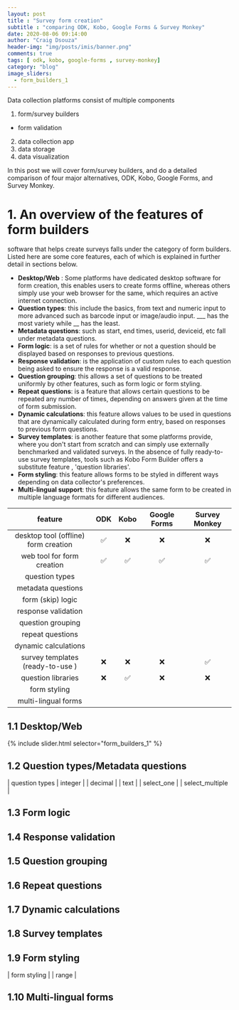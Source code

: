 ```yaml
---
layout: post
title : "Survey form creation"
subtitle : "comparing ODK, Kobo, Google Forms & Survey Monkey"
date: 2020-08-06 09:14:00
author: "Craig Dsouza"
header-img: "img/posts/imis/banner.png"
comments: true
tags: [ odk, kobo, google-forms , survey-monkey]
category: "blog"
image_sliders:
  - form_builders_1
---
```


Data collection platforms consist of multiple components
1. form/survey builders
- form validation
2. data collection app
3. data storage
4. data visualization

In this post we will cover form/survey builders, and do a detailed comparison of four major alternatives, ODK, Kobo, Google Forms, and Survey Monkey.

# 1. An overview of the features of form builders
software that helps create surveys falls under the category of form builders. Listed here are some core features, each of which is explained in
further detail in sections below. 
- **Desktop/Web** : Some platforms have dedicated desktop software for form creation, this enables users to create forms offline, whereas others 
simply use your web browser for the same, which requires an active internet connection. 
- **Question types**: this include the basics, from text and numeric input to more advanced such as barcode input or image/audio input. 
___ has the most variety while __ has the least.
- **Metadata questions**: such as start, end times, userid, deviceid, etc fall under metadata questions.
- **Form logic**: is a set of rules for whether or not a question should be displayed based on responses to previous questions.
- **Response validation**: is the application of custom rules to each question being asked to ensure the response is a valid response.
- **Question grouping**: this allows a set of questions to be treated uniformly by other features, such as form logic or form styling.
- **Repeat questions**: is a feature that allows certain questions to be repeated any number of times, depending on answers given at the 
time of form submission.
- **Dynamic calculations**: this feature allows values to be used in questions that are dynamically calculated during form entry,
based on responses to previous form questions. 
- **Survey templates**: is another feature that some platforms provide, where you don't start from scratch and can simply use externally 
benchmarked and validated surveys. In the absence of fully ready-to-use survey templates, tools such as Kobo Form Builder offers a 
substitute feature , 'question libraries'.
- **Form styling**: this feature allows forms to be styled in different ways depending on data collector's preferences.
- **Multi-lingual support**: this feature allows the same form to be created in multiple language formats for different audiences.

|feature | ODK | Kobo | Google Forms | Survey Monkey |
|:--:|:--:|:--:|:--:|:--:|
| desktop tool (offline) form creation | ✅ | ❌ | ❌ | ❌ |
| web tool for form creation           | ✅ | ✅ | ✅ | ✅ |
| question types                       |
| metadata questions                   |
| form (skip) logic                    |
| response validation                  |
| question grouping                    |
| repeat questions                     |
| dynamic calculations                 | 
| survey templates (ready-to-use )     | ❌ | ❌ | ❌ | ✅ |
| question libraries                   | ❌ | ✅ | ❌ | ❌ |
| form styling                         |
| multi-lingual forms                  |

## 1.1 Desktop/Web
{% include slider.html selector="form_builders_1" %}

## 1.2 Question types/Metadata questions

| question types 
| integer |
| decimal |
| text    |
| select_one |
| select_multiple |

## 1.3 Form logic

## 1.4 Response validation

## 1.5 Question grouping

## 1.6 Repeat questions

## 1.7 Dynamic calculations

## 1.8 Survey templates

## 1.9 Form styling

| form styling                         |
| range   |

## 1.10 Multi-lingual forms
